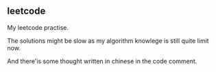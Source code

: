 ## leetcode

My leetcode practise. 

The solutions might be slow as my algorithm knowlege is still quite limit now.

And there'is some thought written in chinese in the code comment. 
